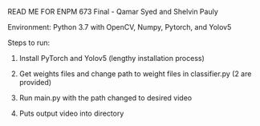 READ ME FOR ENPM 673 Final - Qamar Syed and Shelvin Pauly

Environment: Python 3.7 with OpenCV, Numpy, Pytorch, and Yolov5

Steps to run:
1. Install PyTorch and Yolov5 (lengthy installation process)

2. Get weights files and change path to weight files in classifier.py (2 are provided)

3. Run main.py with the path changed to desired video

4. Puts output video into directory
